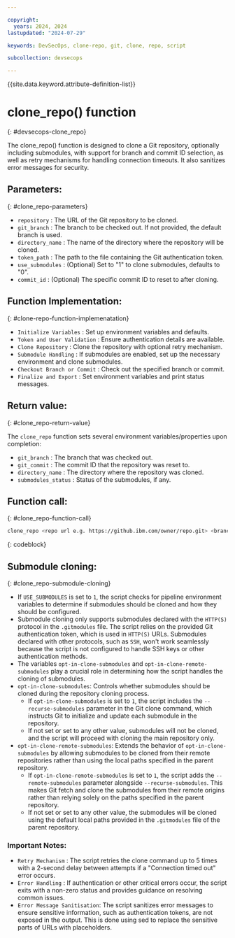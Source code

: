 ```yaml
---

copyright:
  years: 2024, 2024
lastupdated: "2024-07-29"

keywords: DevSecOps, clone-repo, git, clone, repo, script

subcollection: devsecops

---
```


{{site.data.keyword.attribute-definition-list}}

# clone_repo() function
{: #devsecops-clone_repo}

The clone_repo() function is designed to clone a Git repository, optionally including submodules, with support for branch and commit ID selection, as well as retry mechanisms for handling connection timeouts. It also sanitizes error messages for security.

## Parameters:
{: #clone_repo-parameters}

- `repository` : The URL of the Git repository to be cloned.
- `git_branch` : The branch to be checked out. If not provided, the default branch is used.
- `directory_name` : The name of the directory where the repository will be cloned.
- `token_path` : The path to the file containing the Git authentication token.
- `use_submodules` : (Optional) Set to "1" to clone submodules, defaults to "0".
- `commit_id` : (Optional) The specific commit ID to reset to after cloning.

## Function Implementation:
{: #clone-repo-function-implemenatation}

- `Initialize Variables` : Set up environment variables and defaults.
- `Token and User Validation` : Ensure authentication details are available.
- `Clone Repository` : Clone the repository with optional retry mechanism.
- `Submodule Handling` : If submodules are enabled, set up the necessary environment and clone submodules.
- `Checkout Branch or Commit` : Check out the specified branch or commit.
- `Finalize and Export` : Set environment variables and print status messages.

## Return value:
{: #clone_repo-return-value}

The `clone_repo` function sets several environment variables/properties upon completion:

- `git_branch` : The branch that was checked out.
- `git_commit` : The commit ID that the repository was reset to.
- `directory_name` : The directory where the repository was cloned.
- `submodules_status` : Status of the submodules, if any.

## Function call:
{: #clone_repo-function-call}

```bash
clone_repo <repo url e.g. https://github.ibm.com/owner/repo.git> <branch e.g. master> <repo directory e.g. repo_directory> <token path e.g. /path/to/token> <if submodules to be used e.g. 1> <commit id e.g. abcd1234>
```
{: codeblock}

## Submodule cloning:
{: #clone_repo-submodule-cloning}

- If `USE_SUBMODULES` is set to `1`, the script checks for pipeline environment variables to determine if submodules should be cloned and how they should be configured.
- Submodule cloning only supports submodules declared with the `HTTP(S)` protocol in the `.gitmodules` file. The script relies on the provided Git authentication token, which is used in `HTTP(S)` URLs. Submodules declared with other protocols, such as `SSH`, won't work seamlessly because the script is not configured to handle SSH keys or other authentication methods.
- The variables `opt-in-clone-submodules` and `opt-in-clone-remote-submodules` play a crucial role in determining how the script handles the cloning of submodules.
- `opt-in-clone-submodules`: Controls whether submodules should be cloned during the repository cloning process.
  - If `opt-in-clone-submodules` is set to `1`, the script includes the `--recurse-submodules` parameter in the Git clone command, which instructs Git to initialize and update each submodule in the repository.
  - If not set or set to any other value, submodules will not be cloned, and the script will proceed with cloning the main repository only.
- `opt-in-clone-remote-submodules`: Extends the behavior of `opt-in-clone-submodules` by allowing submodules to be cloned from their remote repositories rather than using the local paths specified in the parent repository.
  - If `opt-in-clone-remote-submodules` is set to `1`, the script adds the `--remote-submodules` parameter alongside `--recurse-submodules`. This makes Git fetch and clone the submodules from their remote origins rather than relying solely on the paths specified in the parent repository.
  - If not set or set to any other value, the submodules will be cloned using the default local paths provided in the `.gitmodules` file of the parent repository.

### Important Notes:
- `Retry Mechanism` : The script retries the clone command up to 5 times with a 2-second delay between attempts if a "Connection timed out" error occurs.
- `Error Handling` : If authentication or other critical errors occur, the script exits with a non-zero status and provides guidance on resolving common issues.
- `Error Message Sanitisation`: The script sanitizes error messages to ensure sensitive information, such as authentication tokens, are not exposed in the output. This is done using sed to replace the sensitive parts of URLs with placeholders.
